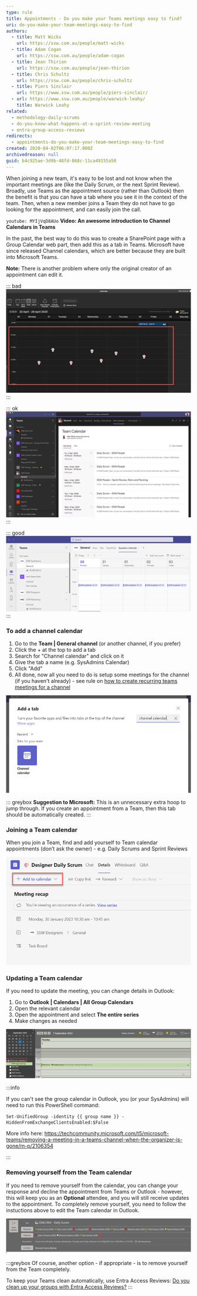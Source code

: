 ```yaml
---
type: rule
title: Appointments - Do you make your Teams meetings easy to find?
uri: do-you-make-your-team-meetings-easy-to-find
authors:
  - title: Matt Wicks
    url: https://ssw.com.au/people/matt-wicks
  - title: Adam Cogan
    url: https://ssw.com.au/people/adam-cogan
  - title: Jean Thirion
    url: https://ssw.com.au/people/jean-thirion
  - title: Chris Schultz
    url: https://ssw.com.au/people/chris-schultz
  - title: Piers Sinclair
    url: https://www.ssw.com.au/people/piers-sinclair/
  - url: https://www.ssw.com.au/people/warwick-leahy/
    title: Warwick Leahy
related:
  - methodology-daily-scrums
  - do-you-know-what-happens-at-a-sprint-review-meeting
  - entra-group-access-reviews
redirects:
  - appointments-do-you-make-your-team-meetings-easy-to-find
created: 2020-04-02T06:07:17.000Z
archivedreason: null
guid: b4c925ae-3d9b-48fd-868c-11ca49155a50
---
```

When joining a new team, it's easy to be lost and not know when the important meetings are (like the Daily Scrum, or the next Sprint Review). Broadly, use Teams as the appointment source (rather than Outlook) then the benefit is that you can have a tab where you see it in the context of the team. Then, when a new member joins a Team they do not have to go looking for the appointment, and can easily join the call.

<!--endintro-->

`youtube: MYIjVqD8AUo`
**Video: An awesome introduction to Channel Calendars in Teams**

In the past, the best way to do this was to create a SharePoint page with a Group Calendar web part, then add this as a tab in Teams. Microsoft have since released Channel calendars, which are better because they are built into Microsoft Teams.

**Note:** There is another problem where only the original creator of an appointment can edit it.

::: bad
![Figure: Bad example - When looking at my calendar, don't know when the meetings are](team-meetings-bad-example.jpg)
:::

::: ok
![Figure: OK example - A SharePoint page was the best way to achieve this in the past](team-meetings-ok-example.jpg)
:::

::: good
![Figure: Good example - A channel calendar allows me to see my Team's meetings before been invited (and invite myself if required)](teams-calendar-good.png)
:::

### To add a channel calendar

1. Go to the **Team | General channel** (or another channel, if you prefer)
2. Click the + at the top to add a tab
3. Search for "Channel calendar" and click on it
4. Give the tab a name (e.g. SysAdmins Calendar)
5. Click "Add"
6. All done, now all you need to do is setup some meetings for the channel (if you haven't already) - see rule on [how to create recurring teams meetings for a channel](/create-recurring-teams-meetings-for-a-channel)

![Figure: Adding a Channel calendar](adding-channel-calendar.png)

::: greybox
**Suggestion to Microsoft:** This is an unnecessary extra hoop to jump through. If you create an appointment from a Team, then this tab should be automatically created.
:::

### Joining a Team calendar

When you join a Team, find and add yourself to Team calendar appointments (don’t ask the owner) - 
e.g. Daily Scrums and Sprint Reviews

![Figure: Add the event to "My calendar" from within Teams](teams-add-to-calendar.png)

### Updating a Team calendar

If you need to update the meeting, you can change details in Outlook:

1. Go to **Outlook | Calendars | All Group Calendars**
2. Open the relevant calendar
3. Open the appointment and select **The entire series**
4. Make changes as needed

![Figure: Find your Team calendar/s here](team-calendar.png)

:::info

If you can't see the group calendar in Outlook, you (or your SysAdmins) will need to run this PowerShell command:

```
Set-UnifiedGroup -identity {{ group name }} -HiddenFromExchangeClientsEnabled:$False
```

More info here: https://techcommunity.microsoft.com/t5/microsoft-teams/removing-a-meeting-in-a-teams-channel-when-the-organizer-is-gone/m-p/2106354

:::

### Removing yourself from the Team calendar

If you need to remove yourself from the calendar, you can change your response and decline the appointment from Teams or Outlook - however, this will keep you as an **Optional** attendee, and you will still receive updates to the appointment. To completely remove yourself, you need to follow the instuctions above to edit the Team calendar in Outlook.

![Figure: Removing yourself from the appointment](edit-appointment.png)

:::greybox
Of course, another option - if appropriate - is to remove yourself from the Team completely.

To keep your Teams clean automatically, use Entra Access Reviews: [Do you clean up your groups with Entra Access Reviews?](https://www.ssw.com.au/rules/entra-group-access-reviews/)
:::

